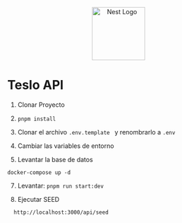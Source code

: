 <p align="center">
  <a href="http://nestjs.com/" target="blank"><img src="https://nestjs.com/img/logo-small.svg" width="120" alt="Nest Logo" /></a>
</p>


# Teslo API
1. Clonar Proyecto

2. ```pnpm install```

3. Clonar el archivo ```.env.template ``` y renombrarlo a ```.env ```

4. Cambiar las variables de entorno

5. Levantar la base de datos

```
docker-compose up -d
```

7. Levantar: ```pnpm run start:dev ```


6. Ejecutar SEED  
```
  http://localhost:3000/api/seed
```
